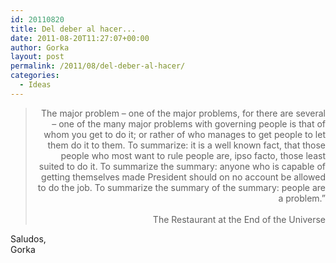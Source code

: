 ```yaml
---
id: 20110820
title: Del deber al hacer...
date: 2011-08-20T11:27:07+00:00
author: Gorka
layout: post
permalink: /2011/08/del-deber-al-hacer/
categories:
  - Ideas
---
```

<blockquote style="text-align: right;">The major problem – one of the major problems, for there are several – one of the many major problems with governing people is that of whom you get to do it; or rather of who manages to get people to let them do it to them. To summarize: it is a well known fact, that those people who most want to rule people are, ipso facto, those least suited to do it. To summarize the summary: anyone who is capable of getting themselves made President should on no account be allowed to do the job. To summarize the summary of the summary: people are a problem.”<br />
<br />
The Restaurant at the End of the Universe</blockquote>

Saludos,<br />
Gorka
